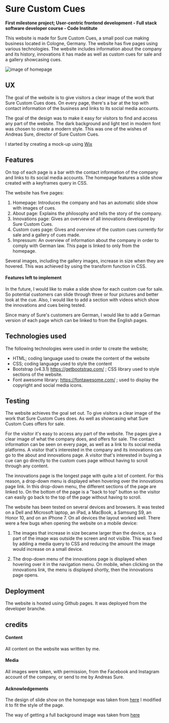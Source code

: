 
# Sure Custom Cues

**First milestone project; User-centric frontend development - Full stack software developer course - Code Institute**

This website is made for Sure Custom Cues, a small pool cue making business located in Cologne, Germany. The website has five pages using various technologies.
The website includes information about the company and its history, innovations it has made as well as custom cues for sale and a gallery showcasing cues.

![image of homepage]("assets/images/homepage.png")

## UX

The goal of the website is to give visitors a clear image of the work that Sure Custom Cues does. On every page, there's a bar at the top with 
contact information of the business and links to its social media accounts.

The goal of the design was to make it easy for visitors to find and access any part of the website. The dark background and light text in modern font
was chosen to create a modern style. This was one of the wishes of Andreas Sure, director of Sure Custom Cues. 

I started by creating a mock-up using [Wix](https://ivarsaris.wixsite.com/mysite.)

## Features

On top of each page is a bar with the contact information of the company and links to its social media accounts. The homepage features a slide show created with a keyframes query in CSS. 

The website has five pages:
1. Homepage: Introduces the company and has an automatic slide show with images of cues.
1. About page: Explains the philosophy and tells the story of the company.  
1. Innovations page: Gives an overview of all innovations developed by Sure Custom Cues.
1. Custom cues page: Gives and overview of the custom cues currently for sale and a gallery of cues made.
1. Impressum: An overview of information about the company in order to comply with German law. This page is linked to only from the homepage.

Several images, including the gallery images, increase in size when they are hovered. This was achieved by using the transform function in CSS.

#### Features left to implement

In the future, I would like to make a slide show for each custom cue for sale. So potential customers can slide through
three or four pictures and better look at the cue. Also, I would like to add a section with videos which show the 
innovations and cues being tested.

Since many of Sure's customers are German, I would like to add a German version of each page which can be linked to from the English pages. 

## Technologies used

The following technologies were used in order to create the website;

* HTML; coding language used to create the content of the website
* CSS; coding language used to style the content
* Bootstrap (v4.3.1) https://getbootstrap.com/ ; CSS library used to style sections of the website.
* Font awesome library: https://fontawesome.com/ ; used to display the copyright and social media icons.  

## Testing

The website achieves the goal set out. To give visitors a clear image of the work that Sure Custom Cues does. As well as showcasing what Sure Custom Cues
offers for sale. 

For the visitor it's easy to access any part of the website. The pages give a clear image of what the company does,
and offers for sale. The contact information can be seen on every page, as well as a link to its social media platforms. A visitor that's interested in the 
company and its innovations can go to the about and innovations page. A visitor that's interested in buying a cue can go directly to the custom cues page
without having to scroll through any content.

The innovations page is the longest page with quite a lot of content. For this reason, a drop-down menu is displayed when hovering over the innovations page link.
In this drop-down menu, the different sections of the page are linked to. On the bottom of the page is a "back to top" button so the visitor can easily 
go back to the top of the page without having to scroll. 

The website has been tested on several devices and browsers. It was tested on a Dell and Microsoft laptop, an iPad, a MacBook, a Samsung S9, an Honor 10, and
on an iPhone 7. On all devices the layout worked well. There were a few bugs when opening the website on a mobile device:

1. The images that increase in size became larger than the device, so a part of the image was outside the screen and not visible. This was fixed
by adding a media query to CSS and reducing the amount the image would increase on a small device.

1. The drop-down menu of the innovations page is displayed when hovering over it in the navigation menu. On mobile, when clicking on the
innovations link, the menu is displayed shortly, then the innovations page opens. 

## Deployment

The website is hosted using Github pages. It was deployed from the developer branche. 


## credits

#### Content
All content on the website was written by me. 

#### Media
All images were taken, with permission, from the Facebook and Instagram account
of the company, or send to me by Andreas Sure. 

#### Acknowledgements

The design of slide show on the homepage was taken from [here](https://www.hyde-design.co.uk/joomla-bites/80-create-a-css-slide)
I modified it to fit the style of the page.

The way of getting a full background image was taken from [here](https://css-tricks.com/perfect-full-page-background-image/.)
